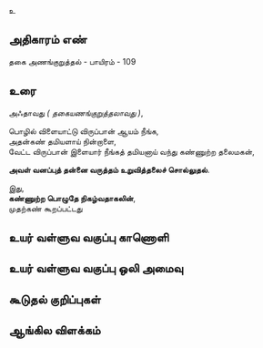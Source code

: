 உ


## அதிகாரம் எண்

தகை அணங்குறுத்தல் - பாயிரம் - 109  	
## உரை

அஃதாவது _( தகையணங்குறுத்தலாவது )_,  

பொழில் விளையாட்டு விருப்பான் ஆயம் நீங்க,  
அதன்கண் தமியளாய் நின்றாளை,  
வேட்ட விருப்பான் இளையார் நீங்கத் தமியனாய் வந்து கண்ணுற்ற தலைமகன்,  

**அவள் வனப்புத் தன்னை வருத்தம் உறுவித்தலைச் சொல்லுதல்**.  

இது,  
**கண்ணுற்ற பொழுதே நிகழ்வதாகலின்**,  
முதற்கண் கூறப்பட்டது

## உயர் வள்ளுவ வகுப்பு காணொளி


## உயர் வள்ளுவ வகுப்பு ஒலி அமைவு 


## கூடுதல் குறிப்புகள்


## ஆங்கில விளக்கம்

